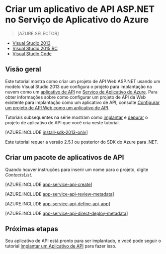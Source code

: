 <properties
	pageTitle="Criar um aplicativo de API ASP.NET no Serviço de Aplicativo do Azure"
	description="Saiba como criar um aplicativo de API ASP.NET no Serviço de Aplicativo do Azure, usando o Visual Studio 2013"
	services="app-service\api"
	documentationCenter=".net"
	authors="bradygaster"
	manager="wpickett"
	editor="jimbe"/>

<tags
	ms.service="app-service-api"
	ms.workload="web"
	ms.tgt_pltfrm="dotnet"
	ms.devlang="na"
	ms.topic="get-started-article" 
	ms.date="05/19/2015"
	ms.author="bradyg;tarcher"/>

# Criar um aplicativo de API ASP.NET no Serviço de Aplicativo do Azure

> [AZURE.SELECTOR]
- [Visual Studio 2013](app-service-dotnet-create-api-app.md)
- [Visual Studio 2015 RC](app-service-dotnet-create-api-app-vs2015.md)
- [Visual Studio Code](app-service-create-aspnet-api-app-using-vscode.md)

## Visão geral

Este tutorial mostra como criar um projeto de API Web ASP.NET usando um modelo Visual Studio 2013 que configura o projeto para implantação na nuvem como um [aplicativo de API](app-service-api-apps-why-best-platform.md) no [Serviço de Aplicativo do Azure](../app-service/app-service-value-prop-what-is.md). Para obter informações sobre como configurar um projeto de API da Web existente para implantação como um aplicativo de API, consulte [Configurar um projeto de API Web como um aplicativo de API](app-service-dotnet-create-api-app-visual-studio.md).

Tutoriais subsequentes na série mostram como [implantar](app-service-dotnet-deploy-api-app.md) e [depurar](../app-service-dotnet-remotely-debug-api-app.md) o projeto de aplicativo de API que você cria neste tutorial.

[AZURE.INCLUDE [install-sdk-2013-only](../../includes/install-sdk-2013-only.md)]

Este tutorial requer a versão 2.5.1 ou posterior do SDK do Azure para .NET.

## Criar um pacote de aplicativos de API

Quando houver instruções para inserir um nome para o projeto, digite *ContactsList*.

[AZURE.INCLUDE [app-service-api-create](../../includes/app-service-api-create.md)]

[AZURE.INCLUDE [app-service-api-review-metadata](../../includes/app-service-api-review-metadata.md)]

[AZURE.INCLUDE [app-service-api-define-api-app](../../includes/app-service-api-define-api-app.md)]

[AZURE.INCLUDE [app-service-api-direct-deploy-metadata](../../includes/app-service-api-direct-deploy-metadata.md)]

## Próximas etapas

Seu aplicativo de API está pronto para ser implantado, e você pode seguir o tutorial [Implantar um Aplicativo de API](app-service-dotnet-deploy-api-app.md) para fazer isso.
 

<!---HONumber=July15_HO5-->